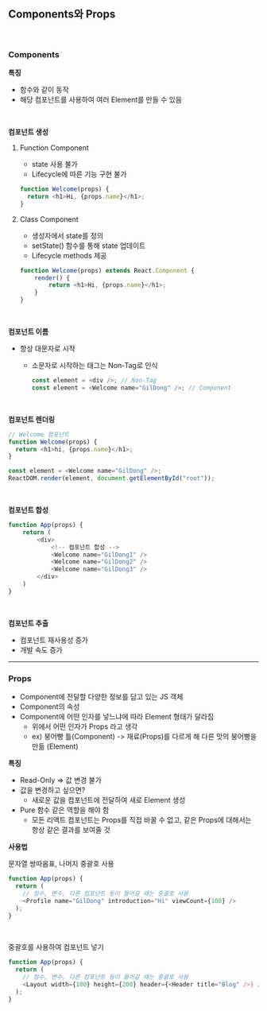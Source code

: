 ## Components와 Props

<br/>

### Components

**특징**

- 함수와 같이 동작
- 해당 컴포넌트를 사용하여 여러 Element를 만들 수 있음

<br/>

**컴포넌트 생성**

1. Function Component

   - state 사용 불가
   - Lifecycle에 따른 기능 구현 불가

   ```js
   function Welcome(props) {
     return <h1>Hi, {props.name}</h1>;
   }
   ```

2. Class Component

   - 생성자에서 state를 정의
   - setState() 함수를 통해 state 업데이트
   - Lifecycle methods 제공

   ```js
   function Welcome(props) extends React.Component {
       render() {
           return <h1>Hi, {props.name}</h1>;
       }
   }
   ```

<br/>

**컴포넌트 이름**

- 항상 대문자로 시작
  - 소문자로 시작하는 태그는 Non-Tag로 인식

    ```js
    const element = <div />; // Non-Tag
    const element = <Welcome name="GilDong" />; // Component
    ```

<br/>

**컴포넌트 렌더링**

```js
// Welcome 컴포넌트
function Welcome(props) {
  return <h1>hi, {props.name}</h1>;
}

const element = <Welcome name="GilDong" />;
ReactDOM.render(element, document.getElementById("root"));
```

<br/>

**컴포넌트 합성**

```js
function App(props) {
    return (
        <div>
            <!-- 컴포넌트 합성 -->
            <Welcome name="GilDong1" />
            <Welcome name="GilDong2" />
            <Welcome name="GilDong3" />
        </div>
    )
}
```

<br/>

**컴포넌트 추출**

- 컴포넌트 재사용성 증가
- 개발 속도 증가

---

### Props

- Component에 전달할 다양한 정보를 담고 있는 JS 객체
- Component의 속성
- Component에 어떤 인자를 넣느냐에 따라 Element 형태가 달라짐
  - 위에서 어떤 인자가 Props 라고 생각
  - ex) 붕어빵 틀(Component) -> 재료(Props)를 다르게 해 다른 맛의 붕어빵을 만듦 (Element)

**특징**

- Read-Only => 값 변경 불가
- 값을 변경하고 싶으면?
  - 새로운 값을 컴포넌트에 전달하여 새로 Element 생성
- Pure 함수 같은 역할을 해야 함
  - 모든 리액트 컴포넌트는 Props를 직접 바꿀 수 없고, 같은 Props에 대해서는 항상 같은 결과를 보여줄 것

**사용법**

문자열 쌍따옴표, 나머지 중괄호 사용

```js
function App(props) {
  return (
    // 정수, 변수, 다른 컴포넌트 등이 들어갈 때는 중괄호 사용
    <Profile name="GilDong" introduction="Hi" viewCount={100} />
  );
}
```

<br/>

중괄호를 사용하여 컴포넌트 넣기

```js
function App(props) {
  return (
    // 정수, 변수, 다른 컴포넌트 등이 들어갈 때는 중괄호 사용
    <Layout width={100} height={200} header={<Header title="Blog" />} />
  );
}
```
